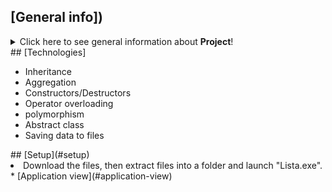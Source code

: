 ## [General info])
<details>
<summary>Click here to see general information about <b>Project</b>!</summary>
This is a list of students containing data such as: names, surnames, subjects, points and grades. The list can be modified by adding a new student and deleting it.
</details>
## [Technologies]
<ul>
<li>Inheritance</li>
<li>Aggregation</li>
<li>Constructors/Destructors</li>
<li>Operator overloading</li>
<li>polymorphism</li>
<li>Abstract class</li>
<li>Saving data to files</li>
</ul>
## [Setup](#setup)
<li>Download the files, then extract files into a folder and launch "Lista.exe".</li>
* [Application view](#application-view)
